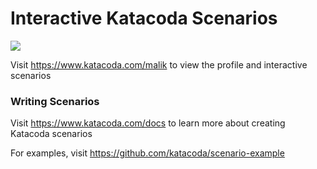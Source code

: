 # Interactive Katacoda Scenarios

[![](http://shields.katacoda.com/katacoda/malik/count.svg)](https://www.katacoda.com/malik "Get your profile on Katacoda.com")

Visit https://www.katacoda.com/malik to view the profile and interactive scenarios

### Writing Scenarios
Visit https://www.katacoda.com/docs to learn more about creating Katacoda scenarios

For examples, visit https://github.com/katacoda/scenario-example
